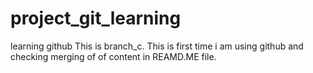# project_git_learning
learning github
This is branch_c.
This is first time i am using github and checking merging of of content in REAMD.ME file.
